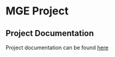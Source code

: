 # MGE Project

## Project Documentation

Project documentation can be found [here](main/manual-html/index.html)